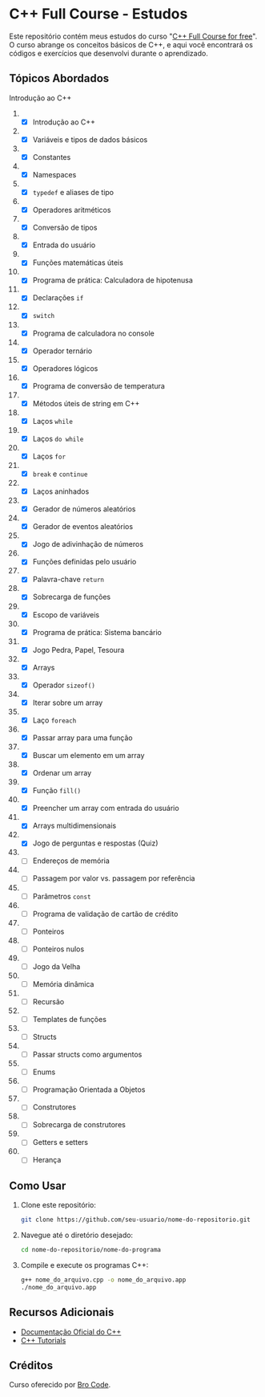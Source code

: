 # C++ Full Course - Estudos

Este repositório contém meus estudos do curso "[C++ Full Course for free](https://www.youtube.com/watch?v=-TkoO8Z07hI)". O curso abrange os conceitos básicos de C++, e aqui você encontrará os códigos e exercícios que desenvolvi durante o aprendizado.

## Tópicos Abordados

Introdução ao C++

1. - [x] Introdução ao C++
2. - [x] Variáveis e tipos de dados básicos
3. - [x] Constantes
4. - [x] Namespaces
5. - [x] `typedef` e aliases de tipo
6. - [x] Operadores aritméticos
7. - [x] Conversão de tipos
8. - [x] Entrada do usuário
9. - [x] Funções matemáticas úteis
10. - [x] Programa de prática: Calculadora de hipotenusa
11. - [x] Declarações `if`
12. - [x] `switch`
13. - [x] Programa de calculadora no console
14. - [x] Operador ternário
15. - [x] Operadores lógicos
16. - [x] Programa de conversão de temperatura
17. - [x] Métodos úteis de string em C++
18. - [x] Laços `while`
19. - [x] Laços `do while`
20. - [x] Laços `for`
21. - [x] `break` e `continue`
22. - [x] Laços aninhados
23. - [x] Gerador de números aleatórios
24. - [x] Gerador de eventos aleatórios
25. - [x] Jogo de adivinhação de números
26. - [x] Funções definidas pelo usuário
27. - [x] Palavra-chave `return`
28. - [x] Sobrecarga de funções
29. - [x] Escopo de variáveis
30. - [x] Programa de prática: Sistema bancário
31. - [x] Jogo Pedra, Papel, Tesoura
32. - [x] Arrays
33. - [x] Operador `sizeof()`
34. - [x] Iterar sobre um array
35. - [x] Laço `foreach`
36. - [x] Passar array para uma função
37. - [x] Buscar um elemento em um array
38. - [x] Ordenar um array
39. - [x] Função `fill()`
40. - [x] Preencher um array com entrada do usuário
41. - [x] Arrays multidimensionais
42. - [x] Jogo de perguntas e respostas (Quiz)
43. - [ ] Endereços de memória
44. - [ ] Passagem por valor vs. passagem por referência
45. - [ ] Parâmetros `const`
46. - [ ] Programa de validação de cartão de crédito
47. - [ ] Ponteiros
48. - [ ] Ponteiros nulos
49. - [ ] Jogo da Velha
50. - [ ] Memória dinâmica
51. - [ ] Recursão
52. - [ ] Templates de funções
53. - [ ] Structs
54. - [ ] Passar structs como argumentos
55. - [ ] Enums
56. - [ ] Programação Orientada a Objetos
57. - [ ] Construtores
58. - [ ] Sobrecarga de construtores
59. - [ ] Getters e setters
60. - [ ] Herança

## Como Usar

1. Clone este repositório:

   ```sh
   git clone https://github.com/seu-usuario/nome-do-repositorio.git
   ```

2. Navegue até o diretório desejado:

   ```sh
   cd nome-do-repositorio/nome-do-programa
   ```

3. Compile e execute os programas C++:

   ```sh
   g++ nome_do_arquivo.cpp -o nome_do_arquivo.app
   ./nome_do_arquivo.app
   ```

## Recursos Adicionais

- [Documentação Oficial do C++](https://en.cppreference.com/w/)
- [C++ Tutorials](https://www.learncpp.com/)

## Créditos

Curso oferecido por [Bro Code](https://www.youtube.com/channel/UC4SVo0Ue36XCfOyb5Lh1viQ).
